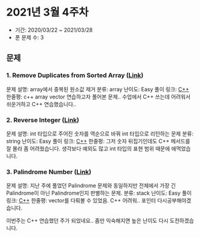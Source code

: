 # 2021년 3월 4주차

- 기간: 2020/03/22 ~ 2021/03/28
- 푼 문제 수: 3

## 문제

### 1. Remove Duplicates from Sorted Array ([Link](https://leetcode.com/problems/remove-duplicates-from-sorted-array/))

문제 설명: array에서 중복된 원소값 제거
분류: array
난이도: Easy
풀이 링크: [C++](https://github.com/seungsu3579/Algorithm_Study/blob/master/leetcode/removeDuplicates.cpp)
한줄평: c++ array vector 연습하고자 풀어본 문제.. 수업에서 C++ 쓰는데 어려워서 쉬운거하고 C++ 연습했습니다..

### 2. Reverse Integer ([Link](https://leetcode.com/problems/reverse-integer/))

문제 설명: int 타입으로 주어진 숫자를 역순으로 바꿔 int 타입으로 리턴하는 문제
분류: string
난이도: Easy
풀이 링크: [C++](https://github.com/seungsu3579/Algorithm_Study/blob/master/leetcode/reverseInteger.cpp)
한줄평: 그저 숫자 뒤집기인데도 C++ 메서드를 잘 몰라 좀 어려웠습니다. 생각보다 예외도 많고 int 타입의 표현 범위 때문에 애먹었습니다.

### 3. Palindrome Number ([Link](https://leetcode.com/problems/palindrome-number/))

문제 설명: 지난 주에 풀었던 Palindrome 문제와 동일하지만 전체에서 가장 긴 Palindrome이 아닌 Palindrome인지 판별하는 문제.
분류: stack
난이도: Easy
풀이 링크: [C++](https://github.com/seungsu3579/Algorithm_Study/blob/master/leetcode/isPalindrome.cpp)
한줄평: vector를 다뤄볼 수 있었음. C++ 어려워.. 포인터 다시공부해야겠습니다.

이번주는 C++ 연습했던 주가 되었네요.. 좀만 익숙해지면 높은 난이도 다시 도전하겠습니다.
